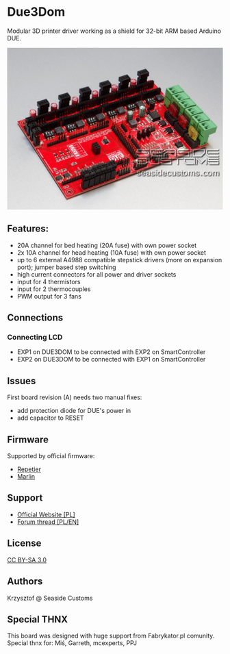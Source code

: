 # Due3Dom

Modular 3D printer driver working as a shield for 32-bit ARM based Arduino DUE.

![Board](due3dom.jpg?raw=true "Board")

## Features:
* 20A channel for bed heating (20A fuse) with own power socket
* 2x 10A channel for head heating (10A fuse) with own power socket
* up to 6 external A4988 compatible stepstick drivers (more on expansion port); jumper based step switching
* high current connectors for all power and driver sockets
* input for 4 thermistors
* input for 2 thermocouples
* PWM output for 3 fans

## Connections

### Connecting LCD
* EXP1 on DUE3DOM to be connected with EXP2 on SmartController
* EXP2 on DUE3DOM to be connected with EXP1 on SmartController

## Issues

First board revision (A) needs two manual fixes:
* add protection diode for DUE's power in
* add capacitor to RESET

## Firmware

Supported by official firmware:
* [Repetier](https://www.repetier.com/firmware/dev/index.php)
* [Marlin](https://github.com/esenapaj/Marlin)


## Support
* [Official Website [PL]](http://www.due3dom.pl/)
* [Forum thread [PL/EN]](http://www.fabrykator.pl/board/viewtopic.php?f=12&t=201)


## License

[CC BY-SA 3.0](https://creativecommons.org/licenses/by-sa/3.0/)

## Authors

Krzysztof @ Seaside Customs

## Special THNX

This board was designed with huge support from Fabrykator.pl comunity. Special thnx for: Miś, Garreth, mcexperts, PPJ
